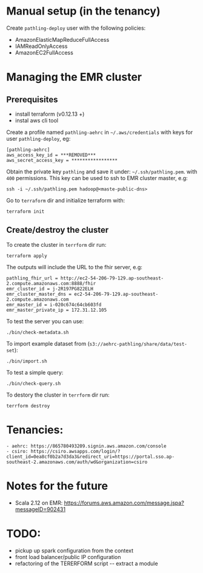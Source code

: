 

# Manual setup (in the tenancy)

Create  `pathling-deploy` user with the following policies:

- AmazonElasticMapReduceFullAccess
- IAMReadOnlyAccess
- AmazonEC2FullAccess


# Managing the EMR cluster


## Prerequisites

- install terraform (v0.12.13 +)
- instal aws cli tool

Create a profile named `pathling-aehrc` in `~/.aws/credentials` with  keys for user `pathling-deploy`, eg:


	[pathling-aehrc]
	aws_access_key_id = ***REMOVED***
	aws_secret_access_key = *****************


Obtain the private key `pathling` and save it under: `~/.ssh/pathling.pem`. with `400` permissions.
This key can be used to ssh to EMR cluster master, e.g:

	ssh -i ~/.ssh/pathling.pem hadoop@<maste-public-dns>


Go  to `terraform` dir and initialize terraform with:

	terraform init


## Create/destroy the cluster


To create the cluster in `terrform` dir run:

	terraform apply

The outputs will include the URL to the fhir server, e.g:


	pathling_fhir_url = http://ec2-54-206-79-129.ap-southeast-2.compute.amazonaws.com:8888/fhir
	emr_cluster_id = j-2R197PG822ELH
	emr_cluster_master_dns = ec2-54-206-79-129.ap-southeast-2.compute.amazonaws.com
	emr_master_id = i-020c674c64cb603fd
	emr_master_private_ip = 172.31.12.105


To test the server you can use:

	./bin/check-metadata.sh


To import example dataset from (`s3://aehrc-pathling/share/data/test-set`):

	./bin/import.sh


To test a simple query:

	./bin/check-query.sh


To destory the cluster in `terrform` dir run:

	terrform destroy


# Tenancies:

	- aehrc: https://865780493209.signin.aws.amazon.com/console
	- csiro: https://csiro.awsapps.com/login/?client_id=0ea8cf0b2a7d3da3&redirect_uri=https://portal.sso.ap-southeast-2.amazonaws.com/auth/wd&organization=csiro


# Notes for the future


- Scala 2.12 on EMR: https://forums.aws.amazon.com/message.jspa?messageID=902431

# TODO:

- pickup up spark configuration from the context
- front load balancer/public IP configuration
- refactoring of the TERERFORM script
-- extract a module


